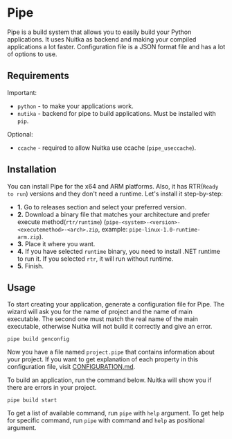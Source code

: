 # Pipe
Pipe is a build system that allows you to easily build your Python applications. 
It uses Nuitka as backend and making your compiled applications a lot faster. 
Configuration file is a JSON format file and has a lot of options to use.

## Requirements
Important: 
- `python` - to make your applications work.
- `nutika` - backend for pipe to build applications. Must be installed with `pip`.

Optional:
- `ccache` - required to allow Nuitka use ccache (`pipe_useccache`).

## Installation
You can install Pipe for the x64 and ARM platforms. 
Also, it has RTR(`Ready to run`) versions and they don't need a runtime.
Let's install it step-by-step:
- **1.** Go to releases section and select your preferred version.
- **2.** Download a binary file that matches your architecture and prefer execute method(`rtr/runtime`) (`pipe-<system>-<version>-<executemethod>-<arch>.zip`, example: `pipe-linux-1.0-runtime-arm.zip`).
- **3.** Place it where you want.
- **4.** If you have selected `runtime` binary, you need to install .NET runtime to run it. If you selected `rtr`, it will run without runtime.
- **5.** Finish.

## Usage
To start creating your application, generate a configuration file for Pipe.
The wizard will ask you for the name of project and the name of main executable.
The second one must match the real name of the main executable, otherwise Nuitka will not build it correctly and give an error.
```shell
pipe build genconfig
```
Now you have a file named `project.pipe` that contains information about your project.
If you want to get explanation of each property in this configuration file, visit [CONFIGURATION.md](CONFIGURATION.md).

To build an application, run the command below. 
Nuitka will show you if there are errors in your project.
```shell
pipe build start
```
To get a list of available command, run `pipe` with `help` argument.
To get help for specific command, run `pipe` with command and `help` as positional argument.
